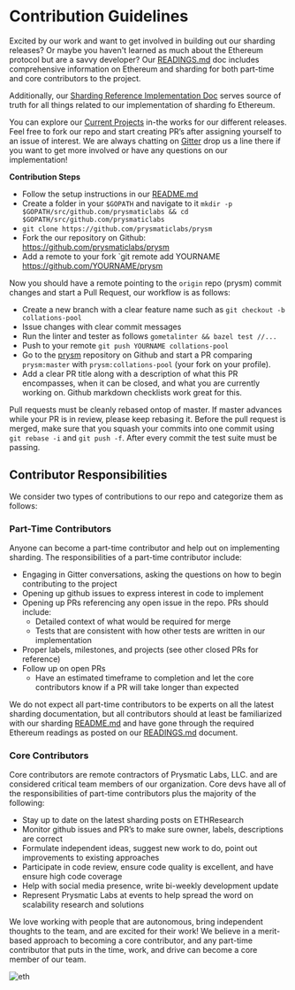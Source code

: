 # Contribution Guidelines

Excited by our work and want to get involved in building out our sharding releases? Or maybe you haven't learned as much about the Ethereum protocol but are a savvy developer? Our [READINGS.md](https://github.com/prysmaticlabs/prysm/blob/master/client/READINGS.md) doc includes comprehensive information on Ethereum and sharding for both part-time and core contributors to the project.

Additionally, our [Sharding Reference Implementation Doc](https://github.com/prysmaticlabs/prysm/blob/master/client/README.md) serves source of truth for all things related to our implementation of sharding fo Ethereum.

You can explore our [Current Projects](https://github.com/prysmaticlabs/prysm/projects) in-the works for our different releases. Feel free to fork our repo and start creating PR’s after assigning yourself to an issue of interest. We are always chatting on [Gitter](https://gitter.im/prysmaticlabs/geth-sharding) drop us a line there if you want to get more involved or have any questions on our implementation!

**Contribution Steps**

-   Follow the setup instructions in our [README.md](https://github.com/prysmaticlabs/prysm/blob/master/README.md)
-   Create a folder in your `$GOPATH` and navigate to it `mkdir -p $GOPATH/src/github.com/prysmaticlabs && cd $GOPATH/src/github.com/prysmaticlabs`
-   `git clone https://github.com/prysmaticlabs/prysm`
-   Fork the our repository on Github: <https://github.com/prysmaticlabs/prysm>
-   Add a remote to your fork
    \`git remote add YOURNAME <https://github.com/YOURNAME/prysm>

Now you should have a remote pointing to the `origin` repo (prysm) commit changes and start a Pull Request, our workflow is as follows:

-   Create a new branch with a clear feature name such as `git checkout -b collations-pool`
-   Issue changes with clear commit messages
-   Run the linter and tester as follows `gometalinter && bazel test //...`
-   Push to your remote `git push YOURNAME collations-pool`
-   Go to the [prysm](https://github.com/prysmaticlabs/prysm) repository on Github and start a PR comparing `prysm:master` with `prysm:collations-pool` (your fork on your profile).
-   Add a clear PR title along with a description of what this PR encompasses, when it can be closed, and what you are currently working on. Github markdown checklists work great for this.

Pull requests must be cleanly rebased ontop of master. If master advances while your PR is in review, please keep rebasing it.
Before the pull request is merged, make sure that you squash your commits into one commit using `git rebase -i` and `git push -f`. After every commit the test suite must be passing.

## Contributor Responsibilities

We consider two types of contributions to our repo and categorize them as follows:

### Part-Time Contributors

Anyone can become a part-time contributor and help out on implementing sharding. The responsibilities of a part-time contributor include:

-   Engaging in Gitter conversations, asking the questions on how to begin contributing to the project
-   Opening up github issues to express interest in code to implement
-   Opening up PRs referencing any open issue in the repo. PRs should include:
    -   Detailed context of what would be required for merge
    -   Tests that are consistent with how other tests are written in our implementation
-   Proper labels, milestones, and projects (see other closed PRs for reference)
-   Follow up on open PRs
    -   Have an estimated timeframe to completion and let the core contributors know if a PR will take longer than expected

We do not expect all part-time contributors to be experts on all the latest sharding documentation, but all contributors should at least be familiarized with our sharding [README.md](https://github.com/prysmaticlabs/prysm/blob/master/client/README.md) and have gone through the required Ethereum readings as posted on our [READINGS.md](https://github.com/prysmaticlabs/prysm/blob/master/client/READINGS.md) document.

### Core Contributors

Core contributors are remote contractors of Prysmatic Labs, LLC. and are considered critical team members of our organization. Core devs have all of the responsibilities of part-time contributors plus the majority of the following:

-   Stay up to date on the latest sharding posts on ETHResearch
-   Monitor github issues and PR’s to make sure owner, labels, descriptions are correct
-   Formulate independent ideas, suggest new work to do, point out improvements to existing approaches
-   Participate in code review, ensure code quality is excellent, and have ensure high code coverage
-   Help with social media presence, write bi-weekly development update
-   Represent Prysmatic Labs at events to help spread the word on scalability research and solutions

We love working with people that are autonomous, bring independent thoughts to the team, and are excited for their work! We believe in a merit-based approach to becoming a core contributor, and any part-time contributor that puts in the time, work, and drive can become a core member of our team.

![eth](https://steemitimages.com/DQmV1NASyCJYusDjY1WCvpoWiXh32HyumQHFQhY8zYZ6WDH/source.gif)
